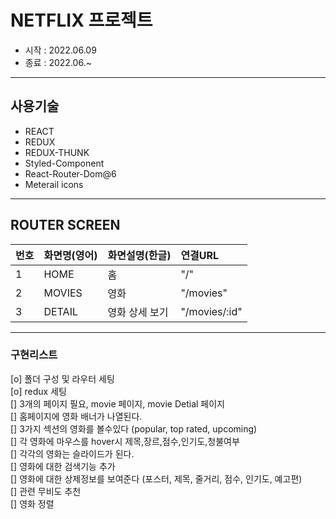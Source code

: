 # NETFLIX 프로젝트 
 * 시작 : 2022.06.09
 * 종료 : 2022.06.~

------------------------------------------------------------------------------------------------------------------------
## 사용기술
- REACT
- REDUX
- REDUX-THUNK
- Styled-Component
- React-Router-Dom@6
- Meterail icons

------------------------------------------------------------------------------------------------------------------------
## ROUTER SCREEN

| 번호 | 화면명(영어) | 화면설명(한글) | 연결URL     |
| :--- |:--------|:---------|:----------|
| 1    | HOME    | 홈        | "/"           |
| 2    | MOVIES  | 영화       | "/movies" |
| 3    | DETAIL  | 영화 상세 보기 | "/movies/:id" |





------------------------------------------------------------------------------------------------------------------------
### 구현리스트
[o] 폴더 구성 및 라우터 세팅  
[o] redux 세팅  
[] 3개의 페이지 필요, movie 페이지, movie Detial 페이지  
[] 홈페이지에 영화 배너가 나열된다.  
[] 3가지 섹션의 영화를 볼수있다 (popular, top rated, upcoming)  
[] 각 영화에 마우스를 hover시 제목,장르,점수,인기도,청불여부   
[] 각각의 영화는 슬라이드가 된다.  
[] 영화에 대한 검색기능 추가  
[] 영화에 대한 상제정보를 보여준다 (포스터, 제목, 줄거리, 점수, 인기도, 예고편)  
[] 관련 무비도 추천  
[] 영화 정렬  


